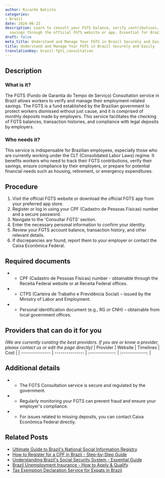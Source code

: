 ```yaml
---
author: Ricardo Batista
categories:
- Brazil
date: 2024-06-23
description: Learn to consult your FGTS balance, verify contributions, and manage
  savings through the official FGTS website or app. Essential for Brazilian employees.
draft: false
meta_title: Understand and Manage Your FGTS in Brazil Securely and Easily
title: Understand and Manage Your FGTS in Brazil Securely and Easily
translationKey: brazil-fgts_consultation
---
```



## Description
### What is it?
The FGTS (Fundo de Garantia do Tempo de Serviço) Consultation service in Brazil allows workers to verify and manage their employment-related savings. The FGTS is a fund established by the Brazilian government to protect workers dismissed without just cause, and it is comprised of monthly deposits made by employers. This service facilitates the checking of FGTS balances, transaction histories, and compliance with legal deposits by employers.

### Who needs it?
This service is indispensable for Brazilian employees, especially those who are currently working under the CLT (Consolidated Labor Laws) regime. It benefits workers who need to track their FGTS contributions, verify their savings, ensure compliance by their employers, or prepare for potential financial needs such as housing, retirement, or emergency expenditures.

## Procedure

1. Visit the official FGTS website or download the official FGTS app from your preferred app store.
2. Register or log in using your CPF (Cadastro de Pessoas Físicas) number and a secure password.
3. Navigate to the 'Consultar FGTS' section.
4. Enter the necessary personal information to confirm your identity.
5. Review your FGTS account balance, transaction history, and other relevant details.
6. If discrepancies are found, report them to your employer or contact the Caixa Econômica Federal.


## Required documents

- * CPF (Cadastro de Pessoas Físicas) number - obtainable through the Receita Federal website or at Receita Federal offices.
- * CTPS (Carteira de Trabalho e Previdência Social) – issued by the Ministry of Labor and Employment.
- * Personal identification document (e.g., RG or CNH) – obtainable from local government offices.


## Providers that can do it for you
_(We are currently curating the best providers. If you are or know a provider, please contact us or edit the page directly)_
| Provider        |     Website     |     Timelines    |       Cost      |
| --------------- | --------------- |  :-------------: | :-------------: |

## Additional details

- * The FGTS Consultation service is secure and regulated by the government.
- * Regularly monitoring your FGTS can prevent fraud and ensure your employer's compliance.
- * For issues related to missing deposits, you can contact Caixa Econômica Federal directly.

## Related Posts

- [Ultimate Guide to Brazil's National Social Information Registry](https://tramitit.com/english/guides/brazil/national_social_information_registry/)
- [How to Register for a CPF in Brazil - Step-by-Step Guide](https://tramitit.com/english/guides/brazil/cpf_registration/)
- [Understanding Brazil's Social Security System - Essential Guide](https://tramitit.com/english/guides/brazil/social_security/)
- [Brazil Unemployment Insurance - How to Apply & Qualify](https://tramitit.com/english/guides/brazil/unemployment_insurance/)
- [Tax Exemption Declaration Service for Expats in Brazil](https://tramitit.com/english/guides/brazil/tax_exemption_declaration/)